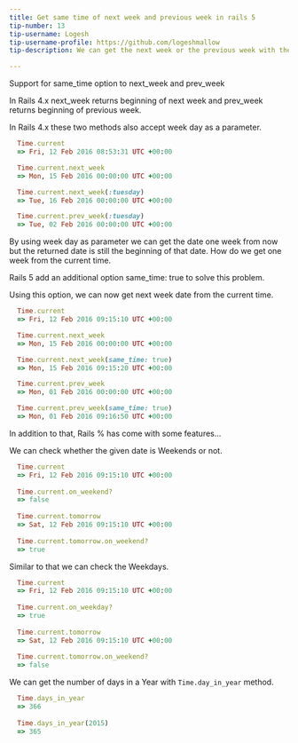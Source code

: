 ```yaml
---
title: Get same time of next week and previous week in rails 5
tip-number: 13
tip-username: Logesh
tip-username-profile: https://github.com/logeshmallow
tip-description: We can get the next week or the previous week with the current time using this methods.

---
```



Support for same_time option to next_week and prev_week

In Rails 4.x next_week returns beginning of next week and prev_week returns beginning of previous week.

In Rails 4.x these two methods also accept week day as a parameter.

```ruby
  Time.current
  => Fri, 12 Feb 2016 08:53:31 UTC +00:00

  Time.current.next_week
  => Mon, 15 Feb 2016 00:00:00 UTC +00:00

  Time.current.next_week(:tuesday)
  => Tue, 16 Feb 2016 00:00:00 UTC +00:00

  Time.current.prev_week(:tuesday)
  => Tue, 02 Feb 2016 00:00:00 UTC +00:00
```

By using week day as parameter we can get the date one week from now but the returned date is still the beginning of that date. How do we get one week from the current time.

Rails 5 add an additional option same_time: true to solve this problem.

Using this option, we can now get next week date from the current time.

```ruby
  Time.current
  => Fri, 12 Feb 2016 09:15:10 UTC +00:00

  Time.current.next_week
  => Mon, 15 Feb 2016 00:00:00 UTC +00:00

  Time.current.next_week(same_time: true)
  => Mon, 15 Feb 2016 09:15:20 UTC +00:00

  Time.current.prev_week
  => Mon, 01 Feb 2016 00:00:00 UTC +00:00

  Time.current.prev_week(same_time: true)
  => Mon, 01 Feb 2016 09:16:50 UTC +00:00
```

In addition to that, Rails % has come with some features...

We can check whether the given date is Weekends or not.

```ruby
  Time.current
  => Fri, 12 Feb 2016 09:15:10 UTC +00:00
  
  Time.current.on_weekend?
  => false
  
  Time.current.tomorrow
  => Sat, 12 Feb 2016 09:15:10 UTC +00:00
    
  Time.current.tomorrow.on_weekend?
  => true
```

Similar to that we can check the Weekdays.

```ruby
  Time.current
  => Fri, 12 Feb 2016 09:15:10 UTC +00:00
  
  Time.current.on_weekday?
  => true
  
  Time.current.tomorrow
  => Sat, 12 Feb 2016 09:15:10 UTC +00:00
    
  Time.current.tomorrow.on_weekend?
  => false
```

We can get the number of days in a Year with `Time.day_in_year` method.

```ruby
  Time.days_in_year
  => 366
  
  Time.days_in_year(2015)
  => 365
```